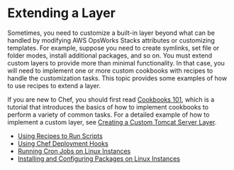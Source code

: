 # Extending a Layer<a name="workingcookbook-extend"></a>

Sometimes, you need to customize a built\-in layer beyond what can be handled by modifying AWS OpsWorks Stacks attributes or customizing templates\. For example, suppose you need to create symlinks, set file or folder modes, install additional packages, and so on\. You must extend custom layers to provide more than minimal functionality\. In that case, you will need to implement one or more custom cookbooks with recipes to handle the customization tasks\. This topic provides some examples of how to use recipes to extend a layer\.

If you are new to Chef, you should first read [Cookbooks 101](cookbooks-101.md), which is a tutorial that introduces the basics of how to implement cookbooks to perform a variety of common tasks\. For a detailed example of how to implement a custom layer, see [Creating a Custom Tomcat Server Layer](create-custom.md)\. 


+ [Using Recipes to Run Scripts](workingcookbook-extend-scripts.md)
+ [Using Chef Deployment Hooks](workingcookbook-extend-hooks.md)
+ [Running Cron Jobs on Linux Instances](workingcookbook-extend-cron.md)
+ [Installing and Configuring Packages on Linux Instances](workingcookbook-extend-package.md)